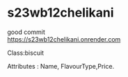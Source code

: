 # s23wb12chelikani
good commit
<br>
https://s23wb12chelikani.onrender.com <br>

Class:biscuit <br>

Attributes : Name, FlavourType,Price.

